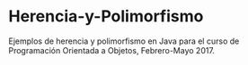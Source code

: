 # Herencia-y-Polimorfismo
Ejemplos de herencia y polimorfismo en Java para el curso de Programación Orientada a Objetos, Febrero-Mayo 2017.
